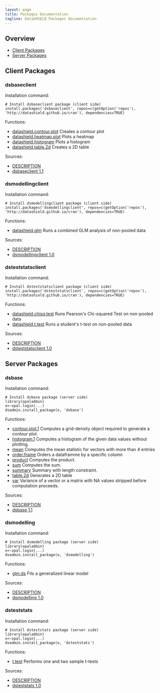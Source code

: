 ```yaml
---
layout: page
title: Packages Documentation
tagline: DataSHIELD Packages Documentation
---
```


## Overview

* [Client Packages](#client)
* [Server Packages](#server)



<a name="client"> </a>
## Client Packages

### dsbaseclient

Installation command:

	# Install dsbaseclient package (client side)
	install.packages('dsbaseclient', repos=c(getOption('repos'), 'http://datashield.github.io/cran'), dependencies=TRUE)

Functions:


* [datashield.contour.plot](dsbaseclient/datashield.contour.plot.html) Creates a contour plot
* [datashield.heatmap.plot](dsbaseclient/datashield.heatmap.plot.html) Plots a heatmap
* [datashield.histogram](dsbaseclient/datashield.histogram.html) Plots a histogram
* [datashield.table.2d](dsbaseclient/datashield.table.2d.html) Creates a 2D table

Sources:

* [DESCRIPTION](https://raw.github.com/datashield/dsbaseclient/1.1/DESCRIPTION)
* [dsbaseclient 1.1](https://github.com/datashield/dsbaseclient/tree/1.1)


### dsmodellingclient

Installation command:

	# Install dsmodellingclient package (client side)
	install.packages('dsmodellingclient', repos=c(getOption('repos'), 'http://datashield.github.io/cran'), dependencies=TRUE)

Functions:


* [datashield.glm](dsmodellingclient/datashield.glm.html) Runs a combined GLM analysis of non-pooled data

Sources:

* [DESCRIPTION](https://raw.github.com/datashield/dsmodellingclient/1.0/DESCRIPTION)
* [dsmodellingclient 1.0](https://github.com/datashield/dsmodellingclient/tree/1.0)


### dsteststatsclient

Installation command:

	# Install dsteststatsclient package (client side)
	install.packages('dsteststatsclient', repos=c(getOption('repos'), 'http://datashield.github.io/cran'), dependencies=TRUE)

Functions:


* [datashield.chisq.test](dsteststatsclient/datashield.chisq.test.html) Runs Pearson's Chi-squared Test on non-pooled data
* [datashield.t.test](dsteststatsclient/datashield.t.test.html) Runs a student's t-test on non-pooled data

Sources:

* [DESCRIPTION](https://raw.github.com/datashield/dsteststatsclient/1.0/DESCRIPTION)
* [dsteststatsclient 1.0](https://github.com/datashield/dsteststatsclient/tree/1.0)


<a name="server"> </a>
## Server Packages

### dsbase

Installation command:

	# Install dsbase package (server side)
	library(opaladmin)
	o<-opal.login(...)
	dsadmin.install_package(o, 'dsbase')

Functions:


* [contour.plot.1](dsbase/contour.plot.1.html) Computes a grid-density object required to generate a contour plot.
* [histogram.1](dsbase/histogram.1.html) Computes a histogram of the given data values without plotting.
* [mean](dsbase/mean.html) Computes the mean statistic for vectors with more than 4 entries
* [order.frame](dsbase/order.frame.html) Orders a dataframme by a specific column
* [product](dsbase/product.html) Computes the product.
* [sum](dsbase/sum.html) Computes the sum.
* [summary](dsbase/summary.html) Summary with length constraint.
* [table.2d](dsbase/table.2d.html) Generates a 2D table
* [var](dsbase/var.html) Variance of a vector or a matrix with NA values stripped before computation proceeds.

Sources:

* [DESCRIPTION](https://raw.github.com/datashield/dsbase/1.1/DESCRIPTION)
* [dsbase 1.1](https://github.com/datashield/dsbase/tree/1.1)


### dsmodelling

Installation command:

	# Install dsmodelling package (server side)
	library(opaladmin)
	o<-opal.login(...)
	dsadmin.install_package(o, 'dsmodelling')

Functions:


* [glm.ds](dsmodelling/glm.ds.html) Fits a generalized linear model

Sources:

* [DESCRIPTION](https://raw.github.com/datashield/dsmodelling/1.0/DESCRIPTION)
* [dsmodelling 1.0](https://github.com/datashield/dsmodelling/tree/1.0)


### dsteststats

Installation command:

	# Install dsteststats package (server side)
	library(opaladmin)
	o<-opal.login(...)
	dsadmin.install_package(o, 'dsteststats')

Functions:


* [t.test](dsteststats/t.test.html) Performs one and two sample t-tests

Sources:

* [DESCRIPTION](https://raw.github.com/datashield/dsteststats/1.0/DESCRIPTION)
* [dsteststats 1.0](https://github.com/datashield/dsteststats/tree/1.0)
